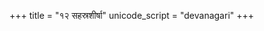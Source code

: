 +++
title = "१२ सहस्रशीर्षा"
unicode_script = "devanagari"
+++

<div class="js_include" url="/devaH/hindukaH/brahma/Rk/sahasra-shIrShA/"  newLevelForH1="2" includeTitle="false"> </div>  

<div class="js_include" url="/devaH/hindukaH/brahma/Rk/adbhyas_sambhUtaH/"  newLevelForH1="2" includeTitle="false"> </div>  
